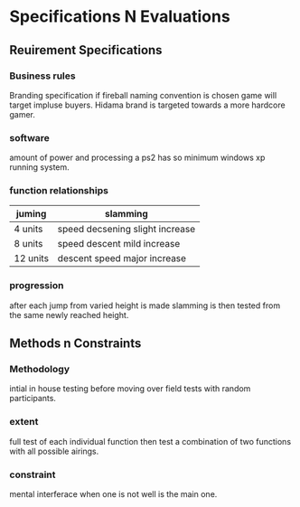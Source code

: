# Specifications N Evaluations
## Reuirement Specifications
### Business rules
Branding specification if fireball naming convention is chosen game will target impluse buyers. Hidama brand is targeted towards a more hardcore gamer.
### software
amount of power and processing a ps2 has so minimum windows xp running system.
### function relationships
| juming | slamming |
| --- | --- |
|4 units| speed decsening slight increase|			
|8 units |speed descent mild increase| 			
|12 units |descent speed major increase | 
### progression
after each jump from varied height is made slamming is then tested from the same newly reached height.
## Methods n Constraints
### Methodology
intial in house testing before moving over field tests with random participants.
### extent
full test of each individual function then test a combination of two functions with all possible airings.
### constraint
mental interferace when one is not well is the main one.
